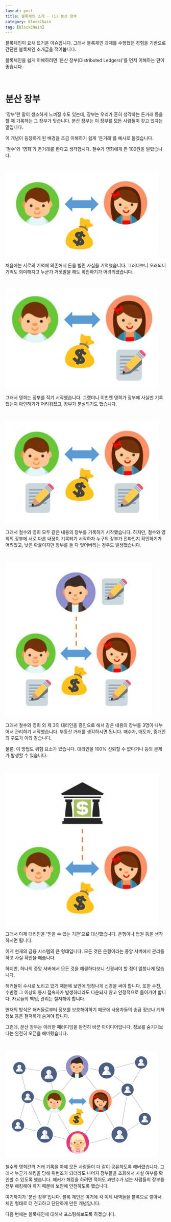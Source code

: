 ```yaml
---
layout: post
title: 블록체인 소개 - (1) 분산 장부
category: BlockChain
tag: [BlockChain]
---
```


블록체인이 요새 뜨거운 이슈입니다. 그래서 블록체인 과제를 수행했던 경험을 기반으로 간단한 블록체인 소개글을 적어봅니다.

블록체인을 쉽게 이해하려면 '분산 장부(Distributed Ledgers)'를 먼저 이해하는 편이 좋습니다.

<br>

# 분산 장부

'장부'란 말이 생소하게 느껴질 수도 있는데, 장부는 우리가 흔히 생각하는 돈거래 등을 할 때 기록하는 그 장부가 맞습니다. 분산 장부는 이 장부를 모든 사람들이 갖고 있자는 말입니다. 

이 개념이 등장하게 된 배경을 조금 이해하기 쉽게 '돈거래'를 예시로 들겠습니다.

'철수'와 '영희'가 돈거래를 한다고 생각합시다. 철수가 영희에게 돈 100원을 빌렸습니다.

<br>

![Image](/assets/blockchain/001.png)

처음에는 서로의 기억에 의존해서 돈을 빌린 사실을 기억했습니다. 그러다보니 오래되니 기억도 희미해지고 누군가 거짓말을 해도 확인하기가 어려워졌습니다.

<br>

![Image](/assets/blockchain/002.png)

그래서 영희는 장부를 적기 시작했습니다. 그랬더니 이번엔 영희가 장부에 사실만 기록했는지 확인하기가 어려워졌고, 장부가 분실되기도 했습니다.

<br>

![Image](/assets/blockchain/003.png)

그래서 철수와 영희 모두 같은 내용의 장부를 기록하기 시작했습니다. 하지만, 철수와 영희의 장부에 서로 다른 내용이 기록되기 시작하자 누구의 장부가 진짜인지 확인하기가 어려웠고, 낮은 확률이지만 장부를 둘 다 잊어버리는 경우도 발생했습니다.

<br>

![Image](/assets/blockchain/004.png)

그래서 철수와 영희 외 제 3의 대리인을 증인으로 해서 같은 내용의 장부를 3명이 나누어서 관리하기 시작했습니다. 부동산 거래를 생각하시면 됩니다. 매수자, 매도자, 중개인의 구도가 이와 같습니다. 

물론, 이 방법도 위험 요소가 있습니다. 대리인을 100% 신뢰할 수 없다거나 등의 문제가 발생할 수 있습니다.

<br>

![Image](/assets/blockchain/005.png)

그래서 이제 대리인을 '믿을 수 있는 기관'으로 대신했습니다. 은행이나 법원 등을 생각하시면 됩니다. 

이게 현재의 금융 시스템의 큰 형태입니다. 모든 것은 은행이라는 중앙 서버에서 관리를 하고 사실 확인을 해줍니다.

하지만, 하나의 중앙 서버에서 모든 것을 해결하다보니 신경써야 할 점이 엄청나게 많습니다. 

해커들이 수시로 노리고 있기 때문에 보안에 엄청나게 신경을 써야 합니다. 또한 수천, 수만명 그 이상의 동시 접속자가 발생하더라도 다운되지 않고 안정적으로 돌아가야 합니다. 자료들의 백업, 관리는 철저해야 합니다. 

현재의 방식은 해커들로부터 정보를 보호해야하기 때문에 사용자들의 송금 정보나 계좌 정보 등은 철저하게 숨겨야 합니다. 

그런데, 분산 장부는 이러한 패러다임을 완전히 바꾼 아이디어입니다. 정보를 숨기기보다는 완전히 오픈을 해버렸습니다.

<br>

![Image](/assets/blockchain/006.png)

철수와 영희간의 거래 기록을 아예 모든 사람들이 다 같이 공유하도록 해버렸습니다. 그래서 누군가 해킹을 당해 위변조가 되더라도 나머지 장부들을 조회해서 사실 여부를 확인할 수 있도록 했습니다. 해커가 해킹을 하려면 적어도 과반수가 넘는 사람들의 장부를 전부 해킹해야 하기 때문에 보안에 안전하도록 했습니다.

여기까지가 '분산 장부'입니다. 블록 체인은 여기에 각 이체 내역들을 블록으로 쌓아서 체인 형태로 더 견고하고 단단하게 만든 개념입니다. 

다음 번에는 블록체인에 대해서 포스팅해보도록 하겠습니다.